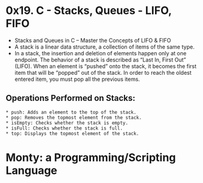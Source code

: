 # 0x19. C - Stacks, Queues - LIFO, FIFO
* Stacks and Queues in C – Master the Concepts of LIFO & FIFO
* A stack is a linear data structure, a collection of items of the same type.
* In a stack, the insertion and deletion of elements happen only at one endpoint. The behavior of a stack is described as “Last In, First Out” (LIFO). When an element is “pushed” onto the stack, it becomes the first item that will be “popped” out of the stack. In order to reach the oldest entered item, you must pop all the previous items.
## Operations Performed on Stacks:
    * push: Adds an element to the top of the stack.
    * pop: Removes the topmost element from the stack.
    * isEmpty: Checks whether the stack is empty.
    * isFull: Checks whether the stack is full.
    * top: Displays the topmost element of the stack.
# Monty: a Programming/Scripting Language
